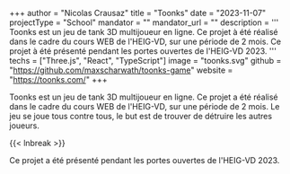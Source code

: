 +++
author = "Nicolas Crausaz"
title = "Toonks"
date = "2023-11-07"
projectType = "School"
mandator = ""
mandator_url = ""
description = '''
Toonks est un jeu de tank 3D multijoueur en ligne. Ce projet à été réalisé dans le cadre du cours WEB de l'HEIG-VD, sur une période de 2 mois. Ce projet à été présenté pendant les portes ouvertes de l'HEIG-VD 2023.
'''
techs = ["Three.js", "React", "TypeScript"]
image = "toonks.svg"
github = "https://github.com/maxscharwath/toonks-game"
website = "https://toonks.com/"
+++

Toonks est un jeu de tank 3D multijoueur en ligne. Ce projet a été réalisé dans le cadre du cours WEB de l'HEIG-VD, sur une période de 2 mois. Le jeu se joue tous contre tous, le but est de trouver de détruire les autres joueurs. 

{{< lnbreak >}}

Ce projet a été présenté pendant les portes ouvertes de l'HEIG-VD 2023.